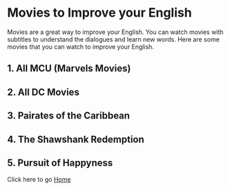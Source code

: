 # Movies to Improve your English

Movies are a great way to improve your English. You can watch movies with subtitles to understand the dialogues and learn new words. Here are some movies that you can watch to improve your English.

## 1. All MCU (Marvels Movies)
## 2. All DC Movies
## 3. Pairates of the Caribbean
## 4. The Shawshank Redemption
## 5. Pursuit of Happyness




Click here to go [Home](/courses/english/readme.md)